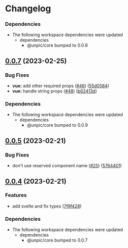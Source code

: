 # Changelog

### Dependencies

* The following workspace dependencies were updated
  * dependencies
    * @unpic/core bumped to 0.0.8

## [0.0.7](https://github.com/ascorbic/unpic-img/compare/vue-v0.0.6...vue-v0.0.7) (2023-02-25)


### Bug Fixes

* **vue:** add other required props ([#46](https://github.com/ascorbic/unpic-img/issues/46)) ([55d0584](https://github.com/ascorbic/unpic-img/commit/55d058437386fba363934d3c883d1638084d0a84))
* **vue:** handle string props ([#48](https://github.com/ascorbic/unpic-img/issues/48)) ([b62413d](https://github.com/ascorbic/unpic-img/commit/b62413d5d3b6345b28d54568b42d7450c241318a))


### Dependencies

* The following workspace dependencies were updated
  * dependencies
    * @unpic/core bumped to 0.0.9

## [0.0.5](https://github.com/ascorbic/unpic-img/compare/vue-v0.0.4...vue-v0.0.5) (2023-02-21)


### Bug Fixes

* don't use reserved component name ([#25](https://github.com/ascorbic/unpic-img/issues/25)) ([5764401](https://github.com/ascorbic/unpic-img/commit/57644010c3f04cbf1a3c7d3090a5c03127049d0b))

## [0.0.4](https://github.com/ascorbic/unpic-img/compare/vue-v0.0.3...vue-v0.0.4) (2023-02-21)


### Features

* add svelte and fix types ([7f9f428](https://github.com/ascorbic/unpic-img/commit/7f9f428bd66226ea9a3ddefc8f5908b58c2bb7ac))


### Dependencies

* The following workspace dependencies were updated
  * dependencies
    * @unpic/core bumped to 0.0.7
